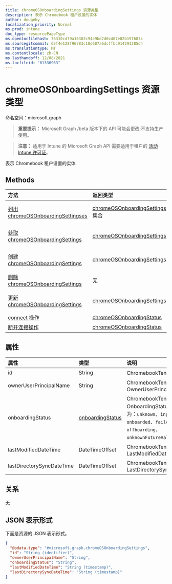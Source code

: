 ```yaml
---
title: chromeOSOnboardingSettings 资源类型
description: 表示 Chromebook 租户设置的实体
author: dougeby
localization_priority: Normal
ms.prod: intune
doc_type: resourcePageType
ms.openlocfilehash: 76310cd79a16302c94e9bd2d0c407e82b197683c
ms.sourcegitcommit: 65f4e128f96783c18d607a6dcffbc914291285d4
ms.translationtype: MT
ms.contentlocale: zh-CN
ms.lasthandoff: 12/08/2021
ms.locfileid: "61336963"
---
```

# <a name="chromeosonboardingsettings-resource-type"></a>chromeOSOnboardingSettings 资源类型

命名空间：microsoft.graph

> **重要提示：** Microsoft Graph /beta 版本下的 API 可能会更改;不支持生产使用。

> **注意：** 适用于 Intune 的 Microsoft Graph API 需要适用于租户的 [活动 Intune 许可证](https://go.microsoft.com/fwlink/?linkid=839381)。

表示 Chromebook 租户设置的实体

## <a name="methods"></a>Methods
|方法|返回类型|说明|
|:---|:---|:---|
|[列出 chromeOSOnboardingSettingses](../api/intune-chromebooksync-chromeosonboardingsettings-list.md)|[chromeOSOnboardingSettings](../resources/intune-chromebooksync-chromeosonboardingsettings.md) 集合|列出 [chromeOSOnboardingSettings 对象的属性和](../resources/intune-chromebooksync-chromeosonboardingsettings.md) 关系。|
|[获取 chromeOSOnboardingSettings](../api/intune-chromebooksync-chromeosonboardingsettings-get.md)|[chromeOSOnboardingSettings](../resources/intune-chromebooksync-chromeosonboardingsettings.md)|读取 [chromeOSOnboardingSettings 对象的属性和](../resources/intune-chromebooksync-chromeosonboardingsettings.md) 关系。|
|[创建 chromeOSOnboardingSettings](../api/intune-chromebooksync-chromeosonboardingsettings-create.md)|[chromeOSOnboardingSettings](../resources/intune-chromebooksync-chromeosonboardingsettings.md)|创建新的 [chromeOSOnboardingSettings](../resources/intune-chromebooksync-chromeosonboardingsettings.md) 对象。|
|[删除 chromeOSOnboardingSettings](../api/intune-chromebooksync-chromeosonboardingsettings-delete.md)|无|删除 [chromeOSOnboardingSettings](../resources/intune-chromebooksync-chromeosonboardingsettings.md)。|
|[更新 chromeOSOnboardingSettings](../api/intune-chromebooksync-chromeosonboardingsettings-update.md)|[chromeOSOnboardingSettings](../resources/intune-chromebooksync-chromeosonboardingsettings.md)|更新 [chromeOSOnboardingSettings 对象](../resources/intune-chromebooksync-chromeosonboardingsettings.md) 的属性。|
|[connect 操作](../api/intune-chromebooksync-chromeosonboardingsettings-connect.md)|[chromeOSOnboardingStatus](../resources/intune-chromebooksync-chromeosonboardingstatus.md)|尚未记录|
|[断开连接操作](../api/intune-chromebooksync-chromeosonboardingsettings-disconnect.md)|[chromeOSOnboardingStatus](../resources/intune-chromebooksync-chromeosonboardingstatus.md)|尚未记录|

## <a name="properties"></a>属性
|属性|类型|说明|
|:---|:---|:---|
|id|String|ChromebookTenant 的 ID|
|ownerUserPrincipalName|String|ChromebookTenant 的 OwnerUserPrincipalName|
|onboardingStatus|[onboardingStatus](../resources/intune-chromebooksync-onboardingstatus.md)|ChromebookTenant 的 OnboardingStatus。 可取值为：`unknown`、`inprogress`、`onboarded`、`failed`、`offboarding`、`unknownFutureValue`。|
|lastModifiedDateTime|DateTimeOffset|ChromebookTenant 的 LastModifiedDateTime|
|lastDirectorySyncDateTime|DateTimeOffset|ChromebookTenant 的 LastDirectorySyncDateTime|

## <a name="relationships"></a>关系
无

## <a name="json-representation"></a>JSON 表示形式
下面是资源的 JSON 表示形式。
<!-- {
  "blockType": "resource",
  "keyProperty": "id",
  "@odata.type": "microsoft.graph.chromeOSOnboardingSettings"
}
-->
``` json
{
  "@odata.type": "#microsoft.graph.chromeOSOnboardingSettings",
  "id": "String (identifier)",
  "ownerUserPrincipalName": "String",
  "onboardingStatus": "String",
  "lastModifiedDateTime": "String (timestamp)",
  "lastDirectorySyncDateTime": "String (timestamp)"
}
```




